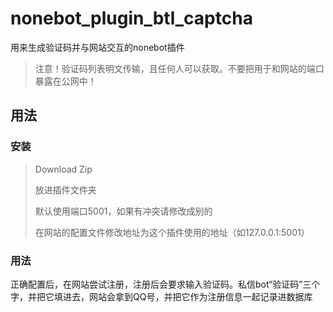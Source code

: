 # nonebot_plugin_btl_captcha

用来生成验证码并与网站交互的nonebot插件

> 注意！验证码列表明文传输，且任何人可以获取。不要把用于和网站的端口暴露在公网中！

## 用法

### 安装 

> Download Zip
> 
> 放进插件文件夹
>
> 默认使用端口5001，如果有冲突请修改成别的
>
> 在网站的配置文件修改地址为这个插件使用的地址（如127.0.0.1:5001）

### 用法

正确配置后，在网站尝试注册，注册后会要求输入验证码。私信bot“验证码”三个字，并把它填进去，网站会拿到QQ号，并把它作为注册信息一起记录进数据库
